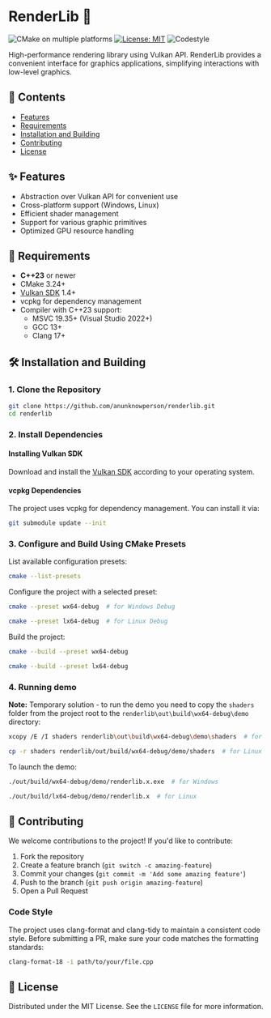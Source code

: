 # RenderLib 🚀

![CMake on multiple platforms](https://github.com/anunknowperson/renderlib/actions/workflows/cmake-multi-platform.yml/badge.svg)
[![License: MIT](https://img.shields.io/badge/License-MIT-blue.svg)](https://opensource.org/licenses/MIT)
![Codestyle](https://github.com/anunknowperson/renderlib/actions/workflows/сodestyle.yml/badge.svg)

High-performance rendering library using Vulkan API. RenderLib provides a convenient interface for graphics applications, simplifying interactions with low-level graphics.

## 📑 Contents

- [Features](#-features)
- [Requirements](#-requirements)
- [Installation and Building](#-installation-and-building)
- [Contributing](#-contributing)
- [License](#-license)

## ✨ Features

- Abstraction over Vulkan API for convenient use
- Cross-platform support (Windows, Linux)
- Efficient shader management
- Support for various graphic primitives
- Optimized GPU resource handling

## 🔧 Requirements

- **C++23** or newer
- CMake 3.24+
- [Vulkan SDK](https://vulkan.lunarg.com/sdk/home) 1.4+
- vcpkg for dependency management
- Compiler with C++23 support:
    - MSVC 19.35+ (Visual Studio 2022+)
    - GCC 13+
    - Clang 17+

## 🛠️ Installation and Building

### 1. Clone the Repository

```bash
git clone https://github.com/anunknowperson/renderlib.git
cd renderlib
```

### 2. Install Dependencies

#### Installing Vulkan SDK

Download and install the [Vulkan SDK](https://vulkan.lunarg.com/sdk/home) according to your operating system.

#### vcpkg Dependencies

The project uses vcpkg for dependency management. You can install it via:
```bash
git submodule update --init
```

### 3. Configure and Build Using CMake Presets

List available configuration presets:

```bash
cmake --list-presets
```

Configure the project with a selected preset:

```bash
cmake --preset wx64-debug  # for Windows Debug
```
```bash
cmake --preset lx64-debug  # for Linux Debug
```

Build the project:

```bash
cmake --build --preset wx64-debug
```
```bash
cmake --build --preset lx64-debug
```

### 4. Running demo

**Note:** Temporary solution - to run the demo you need to copy the `shaders` folder from the project root to the `renderlib\out\build\wx64-debug\demo` directory:

```bash
xcopy /E /I shaders renderlib\out\build\wx64-debug\demo\shaders  # for Windows
```
```bash
cp -r shaders renderlib/out/build/wx64-debug/demo/shaders  # for Linux
```

To launch the demo:
```bash
./out/build/wx64-debug/demo/renderlib.x.exe  # for Windows
```
```bash
./out/build/lx64-debug/demo/renderlib.x  # for Linux
```

## 👥 Contributing

We welcome contributions to the project! If you'd like to contribute:

1. Fork the repository
2. Create a feature branch (`git switch -c amazing-feature`)
3. Commit your changes (`git commit -m 'Add some amazing feature'`)
4. Push to the branch (`git push origin amazing-feature`)
5. Open a Pull Request

### Code Style

The project uses clang-format and clang-tidy to maintain a consistent code style. Before submitting a PR, make sure your code matches the formatting standards:

```bash
clang-format-18 -i path/to/your/file.cpp
```

## 📄 License

Distributed under the MIT License. See the `LICENSE` file for more information.